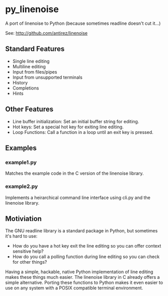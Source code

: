# py_linenoise

A port of linenoise to Python (because sometimes readline doesn't cut it...)

See: http://github.com/antirez/linenoise

## Standard Features
 * Single line editing
 * Multiline editing
 * Input from files/pipes
 * Input from unsupported terminals
 * History
 * Completions
 * Hints

## Other Features
 * Line buffer initialization: Set an initial buffer string for editing.
 * Hot keys: Set a special hot key for exiting line editing.
 * Loop Functions: Call a function in a loop until an exit key is pressed.

## Examples

### example1.py

Matches the example code in the C version of the linenoise library.

### example2.py

Implements a heirarchical command line interface using cli.py and the linenoise library.

## Motiviation

The GNU readline library is a standard package in Python, but sometimes it's hard to use:

 * How do you have a hot key exit the line editing so you can offer context sensitive help?
 * How do you call a polling function during line editing so you can check for other things?

Having a simple, hackable, native Python implementation of line editing makes these things much easier.
The linenoise library in C already offers a simple alternative.
Porting these functions to Python makes it even easier to use on any system with a POSIX compatible terminal environment.
